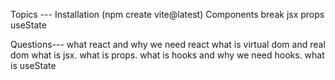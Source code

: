 Topics --- 
Installation (npm create vite@latest)
Components break 
jsx 
props 
useState


Questions---
what react and why we need react 
what is virtual dom and real dom 
what is jsx.
what is props.
what is hooks and why we need hooks.
what is useState